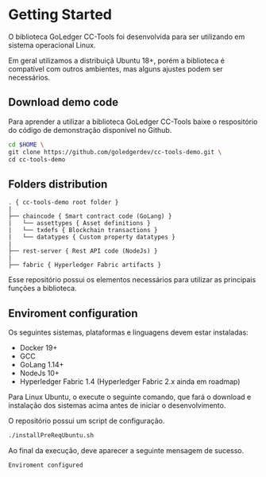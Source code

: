 # Getting Started

O biblioteca GoLedger CC-Tools foi desenvolvida para ser utilizando em sistema operacional Linux.

Em geral utilizamos a distribuiçã Ubuntu 18+, porém a biblioteca é compatível com outros ambientes, mas alguns ajustes podem ser necessários.

## Download demo code

Para aprender a utilizar a biblioteca GoLedger CC-Tools baixe o respositório do código de demonstração disponível no Github.

```sh
cd $HOME \
git clone https://github.com/goledgerdev/cc-tools-demo.git \
cd cc-tools-demo
```

## Folders distribution

```
. { cc-tools-demo root folder }
|
├── chaincode { Smart contract code (GoLang) }
|   └── assettypes { Asset definitions }
|   └── txdefs { Blockchain transactions }
|   └── datatypes { Custom property datatypes }
|
├── rest-server { Rest API code (NodeJs) }
|
├── fabric { Hyperledger Fabric artifacts }
```


Esse repositório possui os elementos necessários para utilizar as principais funções a biblioteca.

## Enviroment configuration

Os seguintes sistemas, plataformas e linguagens devem estar instaladas:

- Docker 19+
- GCC
- GoLang 1.14+
- NodeJs 10+
- Hyperledger Fabric 1.4 (Hyperledger Fabric 2.x ainda em roadmap)

Para Linux Ubuntu, o execute o seguinte comando, que fará o download e instalação dos sistemas acima antes de iniciar o desenvolvimento.

O repositório possui um script de configuração.

```sh
./installPreReqUbuntu.sh
```

Ao final da execução, deve aparecer a seguinte mensagem de sucesso.
```sh
Enviroment configured
```